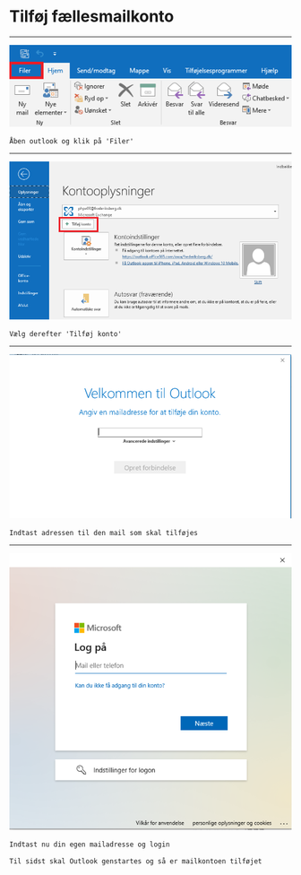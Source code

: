# Tilføj fællesmailkonto
---
![](faellesmail1.png)
```
Åben outlook og klik på 'Filer'
```
---
![](faellesmail2.png)
```
Vælg derefter 'Tilføj konto'
```
---
![](faellesmail3.png)
```
Indtast adressen til den mail som skal tilføjes
```
---
![](faellesmail4.png)
```
Indtast nu din egen mailadresse og login
```
```
Til sidst skal Outlook genstartes og så er mailkontoen tilføjet
```